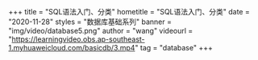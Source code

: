+++
    title = "SQL语法入门、分类"
    hometitle = "SQL语法入门、分类"
    date = "2020-11-28"
    styles = "数据库基础系列"
    banner = "img/video/database5.png"
    author = "wang"
    videourl = "https://learningvideo.obs.ap-southeast-1.myhuaweicloud.com/basicdb/3.mp4" 
    tag = "database"
+++